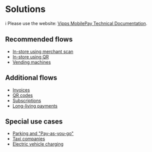 <!-- START_METADATA
---
title: Vipps MobilePay API Solutions
sidebar_label: Introduction
sidebar_position: 1
hide_table_of_contents: true
pagination_next: null
pagination_prev: null
---
END_METADATA -->

# Solutions

<!-- START_COMMENT -->
ℹ️ Please use the website:
[Vipps MobilePay Technical Documentation](https://developer.vippsmobilepay.com/docs/vipps-solutions/).
<!-- END_COMMENT -->

## Recommended flows

* [In-store using merchant scan](./loyalty-in-pos/README.md)
* [In-store using QR](./static-qr-at-pos/README.md)
* [Vending machines](./vending-machines/README.md)

## Additional flows

* [Invoices](./invoice-through-epayments/README.md)
* [QR codes](./qr-code-print/README.md)
* [Subscriptions](./recurring-and-login/README.md)
* [Long-living payments](./long-expiry-time-for-payments-to-merchants/README.md)

## Special use cases

* [Parking and "Pay-as-you-go"](./parking/README.md)
* [Taxi companies](./taxi-companies/README.md)
* [Electric vehicle charging](./ev-charging/README.md)
